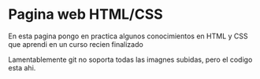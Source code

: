 <h1>Pagina web HTML/CSS</h1>

<p>En esta pagina pongo en practica algunos conocimientos en HTML y CSS que aprendi en un curso recien finalizado</p>
<p>Lamentablemente git no soporta todas las imagnes subidas, pero el codigo esta ahi.</p>
